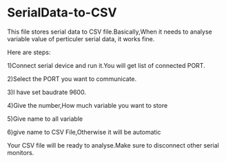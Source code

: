 # SerialData-to-CSV
This file stores serial data to CSV file.Basically,When it needs to analyse variable value of perticuler serial data, it works fine.

Here are steps:

1)Connect serial device and run it.You will get list of connected PORT.

2)Select the PORT you want to communicate.

3)I have set baudrate 9600.

4)Give the number,How much variable you want to store

5)Give name to all variable 

6)give name to CSV File,Otherwise it will be automatic
 
 Your CSV file will be ready to analyse.Make sure to disconnect other serial monitors.
